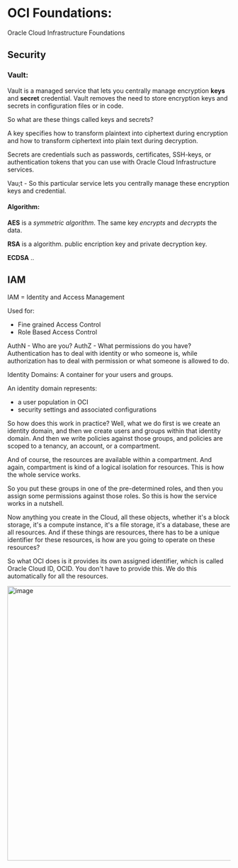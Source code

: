 # OCI Foundations:
Oracle Cloud Infrastructure Foundations

## Security

### Vault:

Vault is a managed service that lets you centrally manage encryption **keys** and **secret** credential. Vault removes the need to store encryption keys and secrets in configuration files or in code.

So what are these things called keys and secrets?

A key specifies how to transform plaintext into ciphertext during encryption and how to transform ciphertext into plain text during decryption. 

Secrets are credentials such as passwords, certificates, SSH-keys, or authentication tokens that you can use with Oracle Cloud Infrastructure services. 

Vau;t - So this particular service lets you centrally manage these encryption keys and credential.

#### Algorithm:

**AES** is a *symmetric algorithm*. The same key *encrypts* and *decrypts* the data.

**RSA** is a algorithm. public encription key and private decryption key.

**ECDSA** .. 

## IAM

IAM = Identity and Access Management

Used for:
  - Fine grained Access Control
  - Role Based Access Control

AuthN - Who are you?
AuthZ - What permissions do you have?
Authentication has to deal with identity or who someone is, while authorization has to deal with permission or what someone is allowed to do.


Identity Domains: A container for your users and groups.

An identity domain represents:
 - a user population in OCI
 - security settings and associated configurations

So how does this work in practice? Well, what we do first is we create an identity domain, and then we create users and groups within that identity domain. And then we write policies against those groups, and policies are scoped to a tenancy, an account, or a compartment.

And of course, the resources are available within a compartment. And again, compartment is kind of a logical isolation for resources. This is how the whole service works. 

So you put these groups in one of the pre-determined roles, and then you assign some permissions against those roles. So this is how the service works in a nutshell.

Now anything you create in the Cloud, all these objects, whether it's a block storage, it's a compute instance, it's a file storage, it's a database, these are all resources. And if these things are resources, there has to be a unique identifier for these resources, is how are you going to operate on these resources?

So what OCI does is it provides its own assigned identifier, which is called Oracle Cloud ID, OCID. You don't have to provide this. We do this automatically for all the resources.

<img width="1174" height="620" alt="image" src="https://github.com/user-attachments/assets/ef797a93-e64b-42e4-b96f-06c3f68e3860" />

